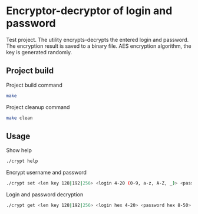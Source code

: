 # Encryptor-decryptor of login and password
Test project. The utility encrypts-decrypts the entered login and password. 
The encryption result is saved to a binary file. 
AES encryption algorithm, the key is generated randomly.

## Project build
Project build command
```sh
make
```
Project cleanup command
```sh
make clean
```

## Usage
Show help
```sh
./crypt help
```
Encrypt username and password
```sh
./crypt set <len key 128|192|256> <login 4-20 (0-9, a-z, A-Z, _)> <password 8-50>
```
Login and password decryption
```sh
./crypt get <len key 128|192|256> <login hex 4-20> <password hex 8-50>
```
